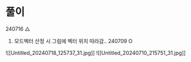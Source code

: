 # 풀이

240716 △
1. 모드벡터 산정 시 그림에 벡터 위치 따라감..
240709 O


![[Untitled_20240718_125737_31.jpg]]
![[Untitled_20240710_215751_31.jpg]]